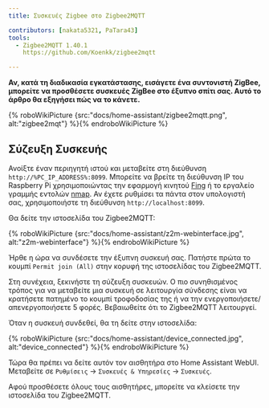 ```yaml
---
title: Συσκευές Zigbee στο Zigbee2MQTT

contributors: [nakata5321, PaTara43]
tools:
  - Zigbee2MQTT 1.40.1
    https://github.com/Koenkk/zigbee2mqtt

---
```


**Αν, κατά τη διαδικασία εγκατάστασης, εισάγετε ένα συντονιστή ZigBee, μπορείτε να προσθέσετε συσκευές ZigBee στο έξυπνο σπίτι σας. Αυτό το άρθρο θα εξηγήσει πώς να το κάνετε.**

{% roboWikiPicture {src:"docs/home-assistant/zigbee2mqtt.png", alt:"zigbee2mqt"} %}{% endroboWikiPicture %}

## Σύζευξη Συσκευής

Ανοίξτε έναν περιηγητή ιστού και μεταβείτε στη διεύθυνση `http://%PC_IP_ADDRESS%:8099`. Μπορείτε να βρείτε τη διεύθυνση IP του Raspberry Pi
χρησιμοποιώντας την εφαρμογή κινητού [Fing](https://www.fing.com/products) ή το εργαλείο γραμμής εντολών [nmap](https://vitux.com/find-devices-connected-to-your-network-with-nmap/). Αν έχετε ρυθμίσει τα πάντα στον υπολογιστή σας, χρησιμοποιήστε τη διεύθυνση `http://localhost:8099`.

Θα δείτε την ιστοσελίδα του Zigbee2MQTT:


{% roboWikiPicture {src:"docs/home-assistant/z2m-webinterface.jpg", alt:"z2m-webinterface"} %}{% endroboWikiPicture %}


Ήρθε η ώρα να συνδέσετε την έξυπνη συσκευή σας.
Πατήστε πρώτα το κουμπί `Permit join (All)` στην κορυφή της ιστοσελίδας του Zigbee2MQTT.

Στη συνέχεια, ξεκινήστε τη σύζευξη συσκευών. Ο πιο συνηθισμένος τρόπος για να μεταβείτε μια συσκευή σε λειτουργία σύνδεσης είναι να κρατήσετε πατημένο το κουμπί τροφοδοσίας της ή να την ενεργοποιήσετε/απενεργοποιήσετε 5 φορές. Βεβαιωθείτε ότι το Zigbee2MQTT λειτουργεί.

Όταν η συσκευή συνδεθεί, θα τη δείτε στην ιστοσελίδα:

{% roboWikiPicture {src:"docs/home-assistant/device_connected.jpg", alt:"device_connected"} %}{% endroboWikiPicture %}

Τώρα θα πρέπει να δείτε αυτόν τον αισθητήρα στο Home Assistant WebUI. Μεταβείτε σε `Ρυθμίσεις` -> `Συσκευές & Υπηρεσίες` -> `Συσκευές`.

Αφού προσθέσετε όλους τους αισθητήρες, μπορείτε να κλείσετε την ιστοσελίδα του Zigbee2MQTT.